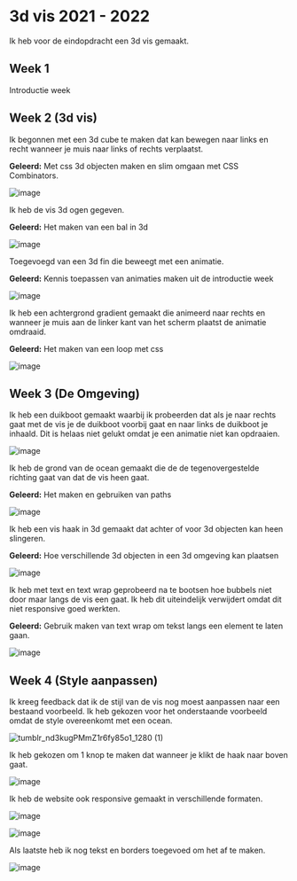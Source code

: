 # 3d vis 2021 - 2022

Ik heb voor de eindopdracht een 3d vis gemaakt.

## Week 1 
Introductie week

## Week 2 (3d vis)

Ik begonnen met een 3d cube te maken dat kan bewegen naar links en recht wanneer je muis naar links of rechts verplaatst.

**Geleerd:** Met css 3d objecten maken en slim omgaan met CSS Combinators.

![image](https://user-images.githubusercontent.com/29665951/156649534-7095c6b5-f297-491d-b260-f35b36929d2b.png)


Ik heb de vis 3d ogen gegeven.

**Geleerd:** Het maken van een bal in 3d

![image](https://user-images.githubusercontent.com/29665951/156651221-93ba8372-1904-4996-8ed9-fe1ae7587211.png)

Toegevoegd van een 3d fin die beweegt met een animatie.

**Geleerd:** Kennis toepassen van animaties maken uit de introductie week

![image](https://user-images.githubusercontent.com/29665951/156651037-910ae166-1b98-4aed-b32e-f50c8a398176.png)

Ik heb een achtergrond gradient gemaakt die animeerd naar rechts en wanneer je muis aan de linker kant van het scherm plaatst de animatie omdraaid.

**Geleerd:** Het maken van een loop met css

![image](https://user-images.githubusercontent.com/29665951/156651824-b5621d5a-d327-4859-9f19-105a55cb7376.png)

## Week 3 (De Omgeving)

Ik heb een duikboot gemaakt waarbij ik probeerden dat als je naar rechts gaat met de vis je de duikboot voorbij gaat en naar links de duikboot je inhaald. Dit is helaas niet gelukt omdat je een animatie niet kan opdraaien.

![image](https://user-images.githubusercontent.com/29665951/156656499-8898996b-8dc6-482c-8410-e4e3bfffca28.png)

Ik heb de grond van de ocean gemaakt die de de tegenovergestelde richting gaat van dat de vis heen gaat.

**Geleerd:** Het maken en gebruiken van paths

![image](https://user-images.githubusercontent.com/29665951/156656538-4cd6cad9-bd3d-450e-a253-1ade0011d612.png)

Ik heb een vis haak in 3d gemaakt dat achter of voor 3d objecten kan heen slingeren.

**Geleerd:** Hoe verschillende 3d objecten in een 3d omgeving kan plaatsen

![image](https://user-images.githubusercontent.com/29665951/156656736-c35c0737-d29f-4231-bfda-b5d8d615d212.png)

Ik heb met text en text wrap geprobeerd na te bootsen hoe bubbels niet door maar langs de vis een gaat. Ik heb dit uiteindelijk verwijdert omdat dit niet responsive goed werkten.

**Geleerd:** Gebruik maken van text wrap om tekst langs een element te laten gaan.

![image](https://user-images.githubusercontent.com/29665951/156657326-95f32d72-192b-427a-b9f3-bd84569145b0.png)

## Week 4 (Style aanpassen)

Ik kreeg feedback dat ik de stijl van de vis nog moest aanpassen naar een bestaand voorbeeld. Ik heb gekozen voor het onderstaande voorbeeld omdat de style overeenkomt met een ocean.

![tumblr_nd3kugPMmZ1r6fy85o1_1280 (1)](https://user-images.githubusercontent.com/29665951/157439507-210f2507-b995-45c4-a9f6-8f19fc1bd30a.png)

Ik heb gekozen om 1 knop te maken dat wanneer je klikt de haak naar boven gaat. 

![image](https://user-images.githubusercontent.com/29665951/157440282-3f03e441-2a6f-401b-8fa7-11f71e525c39.png)


Ik heb de website ook responsive gemaakt in verschillende formaten.

![image](https://user-images.githubusercontent.com/29665951/157440523-d4671305-70b3-4cba-a705-43fd3a1f405e.png)

![image](https://user-images.githubusercontent.com/29665951/157440640-d1db2eef-5945-448f-850c-3b92c62aef11.png)

Als laatste heb ik nog tekst en borders toegevoed om het af te maken. 

![image](https://user-images.githubusercontent.com/29665951/157459397-6b847a3f-1217-4627-9aff-92b665ab79c2.png)



